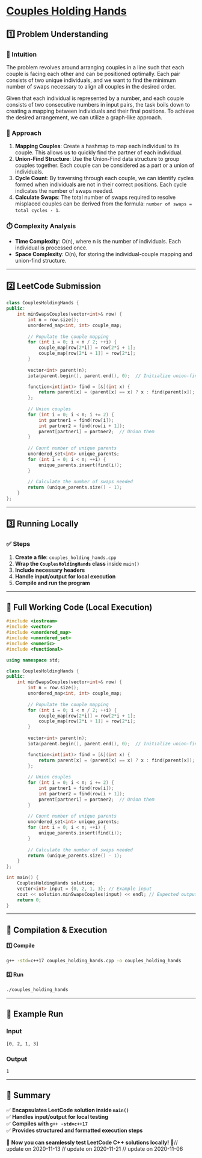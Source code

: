 # **[Couples Holding Hands](https://leetcode.com/problems/couples-holding-hands/description/)**  

## **1️⃣ Problem Understanding**  
### **📌 Intuition**  
The problem revolves around arranging couples in a line such that each couple is facing each other and can be positioned optimally. Each pair consists of two unique individuals, and we want to find the minimum number of swaps necessary to align all couples in the desired order.

Given that each individual is represented by a number, and each couple consists of two consecutive numbers in input pairs, the task boils down to creating a mapping between individuals and their final positions. To achieve the desired arrangement, we can utilize a graph-like approach.

### **🚀 Approach**  
1. **Mapping Couples**: Create a hashmap to map each individual to its couple. This allows us to quickly find the partner of each individual.
2. **Union-Find Structure**: Use the Union-Find data structure to group couples together. Each couple can be considered as a part or a union of individuals.
3. **Cycle Count**: By traversing through each couple, we can identify cycles formed when individuals are not in their correct positions. Each cycle indicates the number of swaps needed.
4. **Calculate Swaps**: The total number of swaps required to resolve misplaced couples can be derived from the formula: `number of swaps = total cycles - 1`.

### **⏱️ Complexity Analysis**  
- **Time Complexity**: O(n), where n is the number of individuals. Each individual is processed once.
- **Space Complexity**: O(n), for storing the individual-couple mapping and union-find structure.

---  

## **2️⃣ LeetCode Submission**  
```cpp
class CouplesHoldingHands {
public:
    int minSwapsCouples(vector<int>& row) {
        int n = row.size();
        unordered_map<int, int> couple_map;
        
        // Populate the couple mapping
        for (int i = 0; i < n / 2; ++i) {
            couple_map[row[2*i]] = row[2*i + 1];
            couple_map[row[2*i + 1]] = row[2*i];
        }
        
        vector<int> parent(n);
        iota(parent.begin(), parent.end(), 0);  // Initialize union-find

        function<int(int)> find = [&](int x) {
            return parent[x] = (parent[x] == x) ? x : find(parent[x]);
        };
        
        // Union couples
        for (int i = 0; i < n; i += 2) {
            int partner1 = find(row[i]);
            int partner2 = find(row[i + 1]);
            parent[partner1] = partner2;  // Union them
        }
        
        // Count number of unique parents
        unordered_set<int> unique_parents;
        for (int i = 0; i < n; ++i) {
            unique_parents.insert(find(i));
        }
        
        // Calculate the number of swaps needed
        return (unique_parents.size() - 1);
    }
};  
```  

---  

## **3️⃣ Running Locally**  
### **✅ Steps**  
1. **Create a file**: `couples_holding_hands.cpp`  
2. **Wrap the `CouplesHoldingHands` class** inside `main()`  
3. **Include necessary headers**  
4. **Handle input/output for local execution**  
5. **Compile and run the program**  

---  

## **📝 Full Working Code (Local Execution)**  
```cpp
#include <iostream>
#include <vector>
#include <unordered_map>
#include <unordered_set>
#include <numeric>
#include <functional>

using namespace std;

class CouplesHoldingHands {
public:
    int minSwapsCouples(vector<int>& row) {
        int n = row.size();
        unordered_map<int, int> couple_map;
        
        // Populate the couple mapping
        for (int i = 0; i < n / 2; ++i) {
            couple_map[row[2*i]] = row[2*i + 1];
            couple_map[row[2*i + 1]] = row[2*i];
        }
        
        vector<int> parent(n);
        iota(parent.begin(), parent.end(), 0);  // Initialize union-find

        function<int(int)> find = [&](int x) {
            return parent[x] = (parent[x] == x) ? x : find(parent[x]);
        };
        
        // Union couples
        for (int i = 0; i < n; i += 2) {
            int partner1 = find(row[i]);
            int partner2 = find(row[i + 1]);
            parent[partner1] = partner2;  // Union them
        }
        
        // Count number of unique parents
        unordered_set<int> unique_parents;
        for (int i = 0; i < n; ++i) {
            unique_parents.insert(find(i));
        }
        
        // Calculate the number of swaps needed
        return (unique_parents.size() - 1);
    }
};

int main() {
    CouplesHoldingHands solution;
    vector<int> input = {0, 2, 1, 3}; // Example input
    cout << solution.minSwapsCouples(input) << endl; // Expected output: 1
    return 0;
}  
```  

---  

## **🔧 Compilation & Execution**  
#### **1️⃣ Compile**  
```bash
g++ -std=c++17 couples_holding_hands.cpp -o couples_holding_hands
```  

#### **2️⃣ Run**  
```bash
./couples_holding_hands
```  

---  

## **🎯 Example Run**  
### **Input**  
```
[0, 2, 1, 3]
```  
### **Output**  
```
1
```  

---  

## **📌 Summary**  
✅ **Encapsulates LeetCode solution inside `main()`**  
✅ **Handles input/output for local testing**  
✅ **Compiles with `g++ -std=c++17`**  
✅ **Provides structured and formatted execution steps**  

🚀 **Now you can seamlessly test LeetCode C++ solutions locally!** 🚀// update on 2020-11-13
// update on 2020-11-21
// update on 2020-11-06

